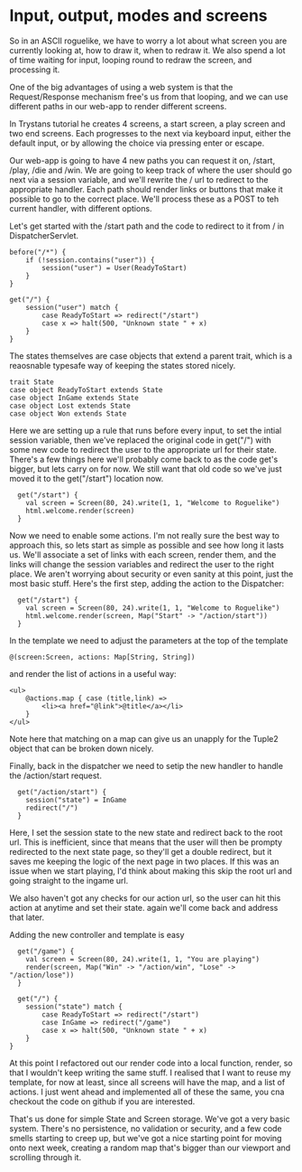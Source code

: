 # Input, output, modes and screens

So in an ASCII roguelike, we have to worry a lot about what screen you are currently looking at, how to draw it, when to redraw it.
We also spend a lot of time waiting for input, looping round to redraw the screen, and processing it.

One of the big advantages of using a web system is that the Request/Response mechanism free's us from that looping, and we can use different paths in our web-app to render different screens.

In Trystans tutorial he creates 4 screens, a start screen, a play screen and two end screens.  Each progresses to the next via keyboard input, either the default input, or by allowing the choice via pressing enter or escape.

Our web-app is going to have 4 new paths you can request it on, /start, /play, /die and /win.  We are going to keep track of where the user should go next via a session variable, and we'll rewrite the / url to redirect to the appropriate handler.
Each path should render links or buttons that make it possible to go to the correct place.  We'll process these as a POST to teh current handler, with different options.

Let's get started with the /start path and the code to redirect to it from / in DispatcherServlet.

```
before("/*") {
	if (!session.contains("user")) {
		session("user") = User(ReadyToStart)
	}
}

get("/") {
	session("user") match {
		case ReadyToStart => redirect("/start")
		case x => halt(500, "Unknown state " + x)
	}
}
```

The states themselves are case objects that extend a parent trait, which is a reaosnable typesafe way of keeping the states stored nicely.

```
trait State
case object ReadyToStart extends State
case object InGame extends State
case object Lost extends State
case object Won extends State
```

Here we are setting up a rule that runs before every input, to set the intial session variable, then we've replaced the original code in get("/") with some new code to redirect the user to the appropriate url for their state.  There's a few things here we'll probably come back to as the code get's bigger, but lets carry on for now.  We still want that old code so we've just moved it to the get("/start") location now.

```
  get("/start") {
    val screen = Screen(80, 24).write(1, 1, "Welcome to Roguelike")
    html.welcome.render(screen)
  }
```

Now we need to enable some actions.  I'm not really sure the best way to approach this, so lets start as simple as possible and see how long it lasts us.  We'll associate a set of links with each screen, render them, and the links will change the session variables and redirect the user to the right place.  We aren't worrying about security or even sanity at this point, just the most basic stuff.  Here's the first step, adding the action to the Dispatcher:

```
  get("/start") {
    val screen = Screen(80, 24).write(1, 1, "Welcome to Roguelike")
    html.welcome.render(screen, Map("Start" -> "/action/start"))
  }
```

In the template we need to adjust the parameters at the top of the template
```
@(screen:Screen, actions: Map[String, String])
```

and render the list of actions in a useful way:

```
<ul>
	@actions.map { case (title,link) => 
		<li><a href="@link">@title</a></li>
	}
</ul>
```

Note here that matching on a map can give us an unapply for the Tuple2 object that can be broken down nicely.

Finally, back in the dispatcher we need to setip the new handler to handle the /action/start request.

```
  get("/action/start") {
    session("state") = InGame
    redirect("/")
  }
```

Here, I set the session state to the new state and redirect back to the root url.  This is inefficient, since that means that the user will then be prompty redirected to the next state page, so they'll get a double redirect, but it saves me keeping the logic of the next page in two places.  If this was an issue when we start playing, I'd think about making this skip the root url and going straight to the ingame url.

We also haven't got any checks for our action url, so the user can hit this action at anytime and set their state.  again we'll come back and address that later.

Adding the new controller and template is easy

```
  get("/game") {
    val screen = Screen(80, 24).write(1, 1, "You are playing")
    render(screen, Map("Win" -> "/action/win", "Lose" -> "/action/lose"))
  }

  get("/") {
    session("state") match {
		case ReadyToStart => redirect("/start")
		case InGame => redirect("/game")
		case x => halt(500, "Unknown state " + x)
	}
}

```

At this point I refactored out our render code into a local function, render, so that I wouldn't keep writing the same stuff.  I realised that I want to reuse my template, for now at least, since all screens will have the map, and a list of actions.  I just went ahead and implemented all of these the same, you cna checkout the code on github if you are interested.

That's us done for simple State and Screen storage.  We've got a very basic system.  There's no persistence, no validation or security, and a few code smells starting to creep up, but we've got a nice starting point for moving onto next week, creating a random map that's bigger than our viewport and scrolling through it.